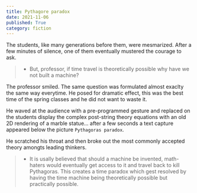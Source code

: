```yaml
---
title: Pythagore paradox
date: 2021-11-06
published: True
category: fiction
---
```


The students, like many generations before them, were mesmarized. After a few minutes of silence, one of them eventually mustered the courage to ask.

> - But, professor, if time travel is theoretically possible why have we not built a machine?

The professor smiled. The same question was formulated almost exaclty the same way everytime. He posed for dramatic effect, this was the best time of the spring classes and he did not want to waste it.

He waved at the audience with a pre-programmed gesture and replaced on the students display the complex post-string theory equations with an old 2D rendering of a marble statue... after a few seconds a text capture appeared below the picture `Pythagoras paradox`.

He scratched his throat and then broke out the most commonly accepted theory amongts leading thinkers.

> - It is usally believed that should a machine be invented, math-haters would eventually get access to it and travel back to kill Pythagoras. This creates a time paradox which gest resolved by having the time machine being theoretically possible but practically possible. 
